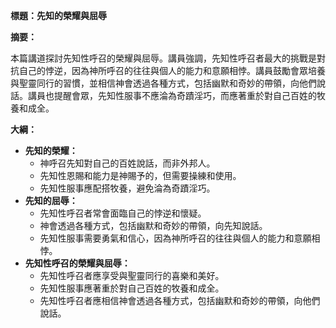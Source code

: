 **標題：先知的榮耀與屈辱**

**摘要：**

本篇講道探討先知性呼召的榮耀與屈辱。講員強調，先知性呼召者最大的挑戰是對抗自己的悖逆，因為神所呼召的往往與個人的能力和意願相悖。講員鼓勵會眾培養與聖靈同行的習慣，並相信神會透過各種方式，包括幽默和奇妙的帶領，向他們說話。講員也提醒會眾，先知性服事不應淪為奇蹟淫巧，而應著重於對自己百姓的牧養和成全。

**大綱：**

* **先知的榮耀：**
    * 神呼召先知對自己的百姓說話，而非外邦人。
    * 先知性恩賜和能力是神賜予的，但需要操練和使用。
    * 先知性服事應配搭牧養，避免淪為奇蹟淫巧。
* **先知的屈辱：**
    * 先知性呼召者常會面臨自己的悖逆和懷疑。
    * 神會透過各種方式，包括幽默和奇妙的帶領，向先知說話。
    * 先知性服事需要勇氣和信心，因為神所呼召的往往與個人的能力和意願相悖。
* **先知性呼召的榮耀與屈辱：**
    * 先知性呼召者應享受與聖靈同行的喜樂和美好。
    * 先知性服事應著重於對自己百姓的牧養和成全。
    * 先知性呼召者應相信神會透過各種方式，包括幽默和奇妙的帶領，向他們說話。